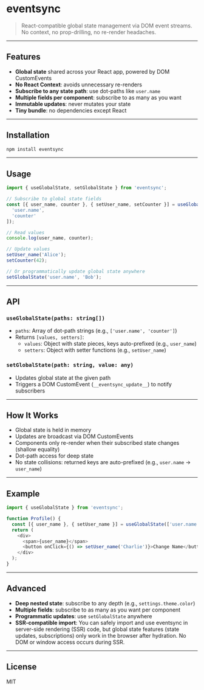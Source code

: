# eventsync

> React-compatible global state management via DOM event streams. No context, no prop-drilling, no re-render headaches.

---

## Features

- **Global state** shared across your React app, powered by DOM CustomEvents
- **No React Context**: avoids unnecessary re-renders
- **Subscribe to any state path**: use dot-paths like `user.name`
- **Multiple fields per component**: subscribe to as many as you want
- **Immutable updates**: never mutates your state
- **Tiny bundle**: no dependencies except React

---

## Installation

```sh
npm install eventsync
```

---

## Usage

```js
import { useGlobalState, setGlobalState } from 'eventsync';

// Subscribe to global state fields
const [{ user_name, counter }, { setUser_name, setCounter }] = useGlobalState([
  'user.name',
  'counter'
]);

// Read values
console.log(user_name, counter);

// Update values
setUser_name('Alice');
setCounter(42);

// Or programmatically update global state anywhere
setGlobalState('user.name', 'Bob');
```

---

## API

### `useGlobalState(paths: string[])`

- `paths`: Array of dot-path strings (e.g., `['user.name', 'counter']`)
- Returns `[values, setters]`:
  - `values`: Object with state pieces, keys auto-prefixed (e.g., `user_name`)
  - `setters`: Object with setter functions (e.g., `setUser_name`)

### `setGlobalState(path: string, value: any)`

- Updates global state at the given path
- Triggers a DOM CustomEvent (`__eventsync_update__`) to notify subscribers

---

## How It Works

- Global state is held in memory
- Updates are broadcast via DOM CustomEvents
- Components only re-render when their subscribed state changes (shallow equality)
- Dot-path access for deep state
- No state collisions: returned keys are auto-prefixed (e.g., `user.name` → `user_name`)

---

## Example

```js
import { useGlobalState } from 'eventsync';

function Profile() {
  const [{ user_name }, { setUser_name }] = useGlobalState(['user.name']);
  return (
    <div>
      <span>{user_name}</span>
      <button onClick={() => setUser_name('Charlie')}>Change Name</button>
    </div>
  );
}
```

---

## Advanced

- **Deep nested state**: subscribe to any depth (e.g., `settings.theme.color`)
- **Multiple fields**: subscribe to as many as you want per component
- **Programmatic updates**: use `setGlobalState` anywhere
- **SSR-compatible import**: You can safely import and use eventsync in server-side rendering (SSR) code, but global state features (state updates, subscriptions) only work in the browser after hydration. No DOM or window access occurs during SSR.

---

## License

MIT
